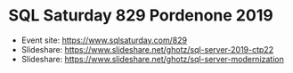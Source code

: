 # SQL Saturday 829 Pordenone 2019
* Event site: https://www.sqlsaturday.com/829
* Slideshare: https://www.slideshare.net/ghotz/sql-server-2019-ctp22
* Slideshare: https://www.slideshare.net/ghotz/sql-server-modernization
